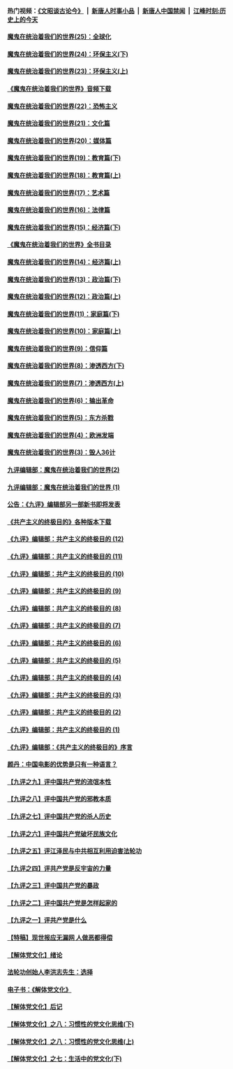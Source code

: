 #### 热门视频：[《文昭谈古论今》](https://github.com/gfw-breaker/wenzhao/blob/master/README.md?t=11090333) &nbsp;|&nbsp; [新唐人时事小品](https://github.com/gfw-breaker/ntdtv-comedy/blob/master/README.md?t=11090333) &nbsp;|&nbsp; [新唐人中国禁闻](https://github.com/gfw-breaker/ntdtv-news/blob/master/README.md?t=11090333) &nbsp;|&nbsp; [江峰时刻:历史上的今天](https://github.com/gfw-breaker/today-in-history/blob/master/README.md?t=11090333) 

#### [魔鬼在统治着我们的世界(25)：全球化](../pages/nsc422/n10788205.md?t=11090333) 

#### [魔鬼在统治着我们的世界(24)：环保主义(下)](../pages/nsc422/n10695307.md?t=11090333) 

#### [魔鬼在统治着我们的世界(23)：环保主义(上)](../pages/nsc422/n10688613.md?t=11090333) 

#### [《魔鬼在统治着我们的世界》音频下载](../pages/nsc422/n10635553.md?t=11090333) 

#### [魔鬼在统治着我们的世界(22)：恐怖主义](../pages/nsc422/n10614727.md?t=11090333) 

#### [魔鬼在统治着我们的世界(21)：文化篇](../pages/nsc422/n10597706.md?t=11090333) 

#### [魔鬼在统治着我们的世界(20)：媒体篇](../pages/nsc422/n10586579.md?t=11090333) 

#### [魔鬼在统治着我们的世界(19)：教育篇(下)](../pages/nsc422/n10564808.md?t=11090333) 

#### [魔鬼在统治着我们的世界(18)：教育篇(上)](../pages/nsc422/n10526970.md?t=11090333) 

#### [魔鬼在统治着我们的世界(17)：艺术篇](../pages/nsc422/n10499093.md?t=11090333) 

#### [魔鬼在统治着我们的世界(16)：法律篇](../pages/nsc422/n10485969.md?t=11090333) 

#### [魔鬼在统治着我们的世界(15)：经济篇(下)](../pages/nsc422/n10469975.md?t=11090333) 

#### [《魔鬼在统治着我们的世界》全书目录](../pages/nsc422/n10464261.md?t=11090333) 

#### [魔鬼在统治着我们的世界(14)：经济篇(上)](../pages/nsc422/n10457370.md?t=11090333) 

#### [魔鬼在统治着我们的世界(13)：政治篇(下)](../pages/nsc422/n10448270.md?t=11090333) 

#### [魔鬼在统治着我们的世界(12)：政治篇(上)](../pages/nsc422/n10444576.md?t=11090333) 

#### [魔鬼在统治着我们的世界(11)：家庭篇(下)](../pages/nsc422/n10440961.md?t=11090333) 

#### [魔鬼在统治着我们的世界(10)：家庭篇(上)](../pages/nsc422/n10435448.md?t=11090333) 

#### [魔鬼在统治着我们的世界(9)：信仰篇](../pages/nsc422/n10432159.md?t=11090333) 

#### [魔鬼在统治着我们的世界(8)：渗透西方(下)](../pages/nsc422/n10429603.md?t=11090333) 

#### [魔鬼在统治着我们的世界(7)：渗透西方(上)](../pages/nsc422/n10426013.md?t=11090333) 

#### [魔鬼在统治着我们的世界(6)：输出革命](../pages/nsc422/n10421536.md?t=11090333) 

#### [魔鬼在统治着我们的世界(5)：东方杀戮](../pages/nsc422/n10417707.md?t=11090333) 

#### [魔鬼在统治着我们的世界(4)：欧洲发端](../pages/nsc422/n10414890.md?t=11090333) 

#### [魔鬼在统治着我们的世界(3)：毁人36计](../pages/nsc422/n10411583.md?t=11090333) 

#### [九评编辑部：魔鬼在统治着我们的世界(2)](../pages/nsc422/n10410036.md?t=11090333) 

#### [九评编辑部：魔鬼在统治着我们的世界 (1)](../pages/nsc422/n10406825.md?t=11090333) 

#### [公告：《九评》编辑部另一部新书即将发表](../pages/nsc422/n10405104.md?t=11090333) 

#### [《共产主义的终极目的》各种版本下载](../pages/nsc422/n10022138.md?t=11090333) 

#### [《九评》编辑部：共产主义的终极目的 (12)](../pages/nsc422/n9933272.md?t=11090333) 

#### [《九评》编辑部：共产主义的终极目的 (11)](../pages/nsc422/n9924973.md?t=11090333) 

#### [《九评》编辑部：共产主义的终极目的 (10)](../pages/nsc422/n9920883.md?t=11090333) 

#### [《九评》编辑部：共产主义的终极目的 (9)](../pages/nsc422/n9916363.md?t=11090333) 

#### [《九评》编辑部：共产主义的终极目的 (8)](../pages/nsc422/n9912488.md?t=11090333) 

#### [《九评》编辑部：共产主义的终极目的 (7)](../pages/nsc422/n9901176.md?t=11090333) 

#### [《九评》编辑部：共产主义的终极目的 (6)](../pages/nsc422/n9899359.md?t=11090333) 

#### [《九评》编辑部：共产主义的终极目的 (5)](../pages/nsc422/n9893174.md?t=11090333) 

#### [《九评》编辑部：共产主义的终极目的 (4)](../pages/nsc422/n9891246.md?t=11090333) 

#### [《九评》编辑部：共产主义的终极目的 (3)](../pages/nsc422/n9879879.md?t=11090333) 

#### [《九评》编辑部：共产主义的终极目的 (2)](../pages/nsc422/n9876205.md?t=11090333) 

#### [《九评》编辑部：共产主义的终极目的 (1)](../pages/nsc422/n9865857.md?t=11090333) 

#### [《九评》编辑部：《共产主义的终极目的》序言](../pages/nsc422/n9862666.md?t=11090333) 

#### [颜丹：中国电影的优势是只有一种语言？](../pages/nsc422/n9583062.md?t=11090333) 

#### [【九评之九】评中国共产党的流氓本性](../pages/nsc422/n737542.md?t=11090333) 

#### [【九评之八】评中国共产党的邪教本质](../pages/nsc422/n735942.md?t=11090333) 

#### [【九评之七】评中国共产党的杀人历史](../pages/nsc422/n733806.md?t=11090333) 

#### [【九评之六】评中国共产党破坏民族文化](../pages/nsc422/n731667.md?t=11090333) 

#### [【九评之五】评江泽民与中共相互利用迫害法轮功](../pages/nsc422/n730058.md?t=11090333) 

#### [【九评之四】评共产党是反宇宙的力量](../pages/nsc422/n727814.md?t=11090333) 

#### [【九评之三】评中国共产党的暴政](../pages/nsc422/n725597.md?t=11090333) 

#### [【九评之二】评中国共产党是怎样起家的](../pages/nsc422/n723946.md?t=11090333) 

#### [【九评之一】评共产党是什么](../pages/nsc422/n722529.md?t=11090333) 

#### [【特稿】现世报应无漏网 人做恶都得偿](../pages/nsc422/n4215167.md?t=11090333) 

#### [【解体党文化】绪论](../pages/nsc422/n1449356.md?t=11090333) 

#### [法轮功创始人李洪志先生：选择](../pages/nsc422/n3580738.md?t=11090333) 

#### [电子书：《解体党文化》](../pages/nsc422/n1573484.md?t=11090333) 

#### [【解体党文化】后记](../pages/nsc422/n1531999.md?t=11090333) 

#### [【解体党文化】之八：习惯性的党文化思维(下)](../pages/nsc422/n1526477.md?t=11090333) 

#### [【解体党文化】之八：习惯性的党文化思维(上)](../pages/nsc422/n1520631.md?t=11090333) 

#### [【解体党文化】之七：生活中的党文化(下)](../pages/nsc422/n1513446.md?t=11090333) 

